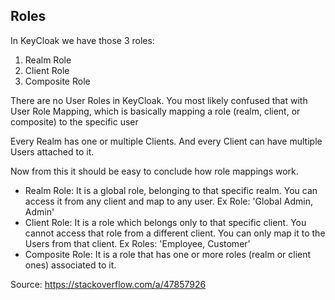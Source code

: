 ## Roles

In KeyCloak we have those 3 roles:

1. Realm Role
2. Client Role
3. Composite Role

There are no User Roles in KeyCloak. You most likely confused that with User Role Mapping, which is basically mapping a 
role (realm, client, or composite) to the specific user

Every Realm has one or multiple Clients. And every Client can have multiple Users attached to it.

Now from this it should be easy to conclude how role mappings work.

- Realm Role: It is a global role, belonging to that specific realm. You can access it from any client and map to any user. Ex Role: 'Global Admin, Admin'
- Client Role: It is a role which belongs only to that specific client. You cannot access that role from a different client. You can only map it to the Users from that client. Ex Roles: 'Employee, Customer'
- Composite Role: It is a role that has one or more roles (realm or client ones) associated to it.

Source: https://stackoverflow.com/a/47857926
